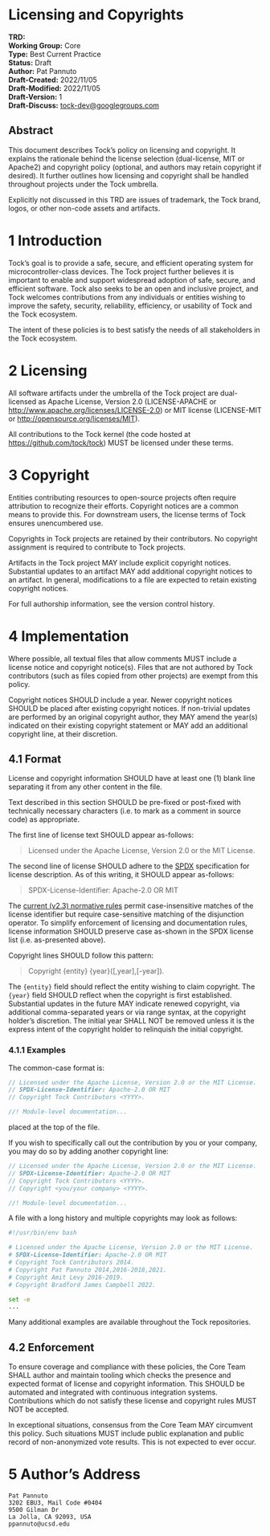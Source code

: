 Licensing and Copyrights
========================================

**TRD:** <br/>
**Working Group:** Core<br/>
**Type:** Best Current Practice<br/>
**Status:** Draft <br/>
**Author:** Pat Pannuto<br/>
**Draft-Created:** 2022/11/05 <br/>
**Draft-Modified:** 2022/11/05 <br/>
**Draft-Version:** 1 <br/>
**Draft-Discuss:** tock-dev@googlegroups.com<br/>

Abstract
--------

This document describes Tock’s policy on licensing and copyright. It explains
the rationale behind the license selection (dual-license, MIT or Apache2) and
copyright policy (optional, and authors may retain copyright if desired). It
further outlines how licensing and copyright shall be handled throughout
projects under the Tock umbrella.

Explicitly not discussed in this TRD are issues of trademark, the Tock brand,
logos, or other non-code assets and artifacts.


1 Introduction
==============

Tock’s goal is to provide a safe, secure, and efficient operating system for
microcontroller-class devices. The Tock project further believes it is
important to enable and support widespread adoption of safe, secure, and
efficient software. Tock also seeks to be an open and inclusive project, and
Tock welcomes contributions from any individuals or entities wishing to
improve the safety, security, reliability, efficiency, or usability of Tock
and the Tock ecosystem.

The intent of these policies is to best satisfy the needs of all stakeholders
in the Tock ecosystem.


2 Licensing
===========

All software artifacts under the umbrella of the Tock project are
dual-licensed as Apache License, Version 2.0 (LICENSE-APACHE or
http://www.apache.org/licenses/LICENSE-2.0) or MIT license (LICENSE-MIT or
http://opensource.org/licenses/MIT).

All contributions to the Tock kernel (the code hosted at
https://github.com/tock/tock) MUST be licensed under these terms.


3 Copyright
===========

Entities contributing resources to open-source projects often require
attribution to recognize their efforts. Copyright notices are a common means to
provide this. For downstream users, the license terms of Tock ensures
unencumbered use.

Copyrights in Tock projects are retained by their contributors. No
copyright assignment is required to contribute to Tock projects.

Artifacts in the Tock project MAY include explicit copyright notices.
Substantial updates to an artifact MAY add additional copyright notices to an
artifact. In general, modifications to a file are expected to retain existing
copyright notices.

For full authorship information, see the version control history.


4 Implementation
================

Where possible, all textual files that allow comments MUST include a license
notice and copyright notice(s). Files that are not authored by Tock contributors
(such as files copied from other projects) are exempt from this policy.

Copyright notices SHOULD include a year. Newer copyright notices SHOULD be
placed after existing copyright notices. If non-trivial updates are performed by
an original copyright author, they MAY amend the year(s) indicated on their
existing copyright statement or MAY add an additional copyright line, at their
discretion.


4.1 Format
----------

License and copyright information SHOULD have at least one (1) blank line
separating it from any other content in the file.

Text described in this section SHOULD be pre-fixed or post-fixed with
technically necessary characters (i.e. to mark as a comment in source
code) as appropriate.

The first line of license text SHOULD appear as-follows:

> Licensed under the Apache License, Version 2.0 or the MIT License.

The second line of license SHOULD adhere to the [SPDX](https//spdx.dev)
specification for license description. As of this writing, it SHOULD
appear as-follows:

> SPDX-License-Identifier: Apache-2.0 OR MIT

The [current (v2.3) normative
rules](https://spdx.github.io/spdx-spec/v2.3/SPDX-license-expressions/) permit
case-insensitive matches of the license identifier but require case-sensitive
matching of the disjunction operator. To simplify enforcement of licensing and
documentation rules, license information SHOULD preserve case as-shown in the
SPDX license list (i.e. as-presented above).

Copyright lines SHOULD follow this pattern:

> Copyright {entity} {year}([,year],[-year]).

The `{entity}` field should reflect the entity wishing to claim copyright. The
`{year}` field SHOULD reflect when the copyright is first established.
Substantial updates in the future MAY indicate renewed copyright, via additional
comma-separated years or via range syntax, at the copyright holder’s discretion.
The initial year SHALL NOT be removed unless it is the express intent of the
copyright holder to relinquish the initial copyright.


### 4.1.1 Examples

The common-case format is:

```rust
// Licensed under the Apache License, Version 2.0 or the MIT License.
// SPDX-License-Identifier: Apache-2.0 OR MIT
// Copyright Tock Contributors <YYYY>.

//! Module-level documentation...
```

placed at the top of the file.

If you wish to specifically call out the contribution by you or your company,
you may do so by adding another copyright line:

```rust
// Licensed under the Apache License, Version 2.0 or the MIT License.
// SPDX-License-Identifier: Apache-2.0 OR MIT
// Copyright Tock Contributors <YYYY>.
// Copyright <you/your company> <YYYY>.

//! Module-level documentation...
```

A file with a long history and multiple copyrights may look as follows:

```bash
#!/usr/bin/env bash

# Licensed under the Apache License, Version 2.0 or the MIT License.
# SPDX-License-Identifier: Apache-2.0 OR MIT
# Copyright Tock Contributors 2014.
# Copyright Pat Pannuto 2014,2016-2018,2021.
# Copyright Amit Levy 2016-2019.
# Copyright Bradford James Campbell 2022.

set -e
...
```

Many additional examples are available throughout the Tock repositories.


4.2 Enforcement
---------------

To ensure coverage and compliance with these policies, the Core Team
SHALL author and maintain tooling which checks the presence and expected
format of license and copyright information. This SHOULD be automated and
integrated with continuous integration systems. Contributions which do
not satisfy these license and copyright rules MUST NOT be accepted.

In exceptional situations, consensus from the Core Team MAY circumvent
this policy. Such situations MUST include public explanation and public
record of non-anonymized vote results. This is not expected to ever occur.


5 Author’s Address
==================

    Pat Pannuto
    3202 EBU3, Mail Code #0404
    9500 Gilman Dr
    La Jolla, CA 92093, USA
    ppannuto@ucsd.edu
